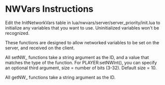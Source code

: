 # NWVars Instructions

Edit the InitNetworkVars table in lua/nwvars/server/server_priority/init.lua to initialize any variables that you want to use.
Uninitialized variables won't be recognized.

These functions are designed to allow networked variables to be set on the server, and received on the client.

All setNW_ functions take a string argument as the ID, and a value that matches the type of the function.
For PLAYER:setNWInt(), you can specify an optional third argument, size = number of bits (3-32). Default size = 10.

All getNW_ functions take a string argument as the ID.